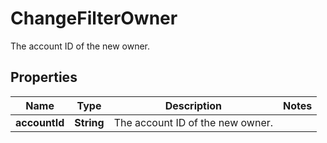 

# ChangeFilterOwner

The account ID of the new owner.

## Properties

| Name | Type | Description | Notes |
|------------ | ------------- | ------------- | -------------|
|**accountId** | **String** | The account ID of the new owner. |  |



